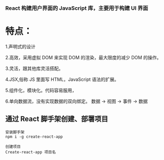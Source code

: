 ### React 构建用户界面的 JavaScript 库，主要用于构建 UI 界面

# 特点：
1.声明式的设计

2.高效，采用虚拟 DOM 来实现 DOM 的渲染，最大限度的减少 DOM 的操作。

3.灵活，跟其他库灵活搭配。

4.JSX,俗称 JS 里面写 HTML，JavaScript 语法的扩展。

5.组件化，模块化。代码容易服用，

6.单向数据流，没有实现数据的双向绑定。 数据 -> 视图 -> 事件 -> 数据


## 通过 React 脚手架创建、部署项目
	安装脚手架
	npm i -g create-react-app
	
	创建项目
	Create-react-app 项目名
	